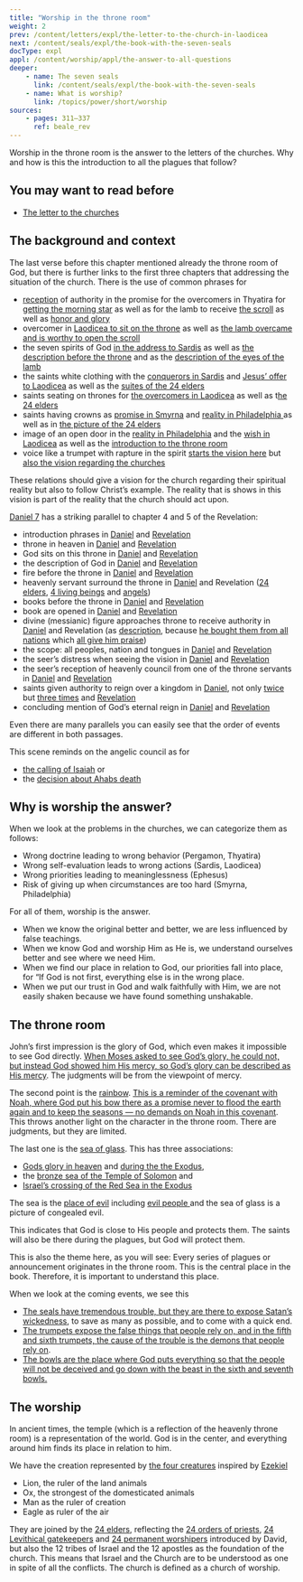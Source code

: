 ```yaml
---
title: "Worship in the throne room"
weight: 2
prev: /content/letters/expl/the-letter-to-the-church-in-laodicea
next: /content/seals/expl/the-book-with-the-seven-seals
docType: expl
appl: /content/worship/appl/the-answer-to-all-questions
deeper:
    - name: The seven seals
      link: /content/seals/expl/the-book-with-the-seven-seals
    - name: What is worship?
      link: /topics/power/short/worship
sources: 
    - pages: 311–337
      ref: beale_rev
---
```


Worship in the throne room is the answer to the letters of the churches. Why and how is this the introduction to all the plagues that follow?

## You may want to read before

<a name="a8e2"></a>
- [The letter to the churches](/content/letters/expl/the-letters-to-the-seven-churches)

## The background and context

<a name="3c72"></a>
The last verse before this chapter mentioned already the throne room of God, but there is further links to the first three chapters that addressing the situation of the church. There is the use of common phrases for

- [reception](https://biblehub.com/greek/2983.htm) of authority in the promise for the overcomers in Thyatira for [getting the morning star](https://www.bibleserver.com/NIV/Revelation2%3A28) as well as for the lamb to receive [the scroll](https://www.bibleserver.com/NIV/Revelation5%3A9) as well as [honor and glory](https://www.bibleserver.com/NIV/Revelation5%3A12)
- overcomer in [Laodicea to sit on the throne](https://www.bibleserver.com/NIV/Revelation3%3A21) as well as [the lamb overcame and is worthy to open the scroll](https://www.bibleserver.com/NIV/Revelation5%3A5)
- the seven spirits of God [in the address to Sardis](https://www.bibleserver.com/NIV/Revelation3%3A1) as well as [the description before the throne](https://www.bibleserver.com/NIV/Revelation4%3A5) and as the [description of the eyes of the lamb](https://www.bibleserver.com/NIV/Revelation5%3A6)
- the saints white clothing with the [conquerors in Sardis](https://www.bibleserver.com/NIV/Revelation3%3A5) and [Jesus’ offer to Laodicea](https://www.bibleserver.com/NIV/Revelation3%3A18) as well as the [suites of the 24 elders](https://www.bibleserver.com/NIV/Revelation4%3A4)
- saints seating on thrones for [the overcomers in Laodicea](https://www.bibleserver.com/NIV/Revelation3%3A21) as well as t[he 24 elders](https://www.bibleserver.com/NIV/Revelation4%3A4)
- saints having crowns as [promise in Smyrna](https://www.bibleserver.com/NIV/Revelation2%3A10) and [reality in Philadelphia ](https://www.bibleserver.com/NIV/Revelation3%3A11)as well as in [the picture of the 24 elders](https://www.bibleserver.com/NIV/Revelation4%3A4)
- image of an open door in the [reality in Philadelphia](https://www.bibleserver.com/NIV/Revelation3%3A8) and the [wish in Laodicea](https://www.bibleserver.com/NIV/Revelation3%3A20) as well as the [introduction to the throne room](https://www.bibleserver.com/NIV/Revelation4%3A1)
- voice like a trumpet with rapture in the spirit [starts the vision here](https://www.bibleserver.com/NIV/Revelation4%3A1-2) but [also the vision regarding the churches](https://www.bibleserver.com/NIV/Revelation1%3A10-12)

These relations should give a vision for the church regarding their spiritual reality but also to follow Christ’s example. The reality that is shows in this vision is part of the reality that the church should act upon.

[Daniel 7](https://www.bibleserver.com/NIV/Daniel7) has a striking parallel to chapter 4 and 5 of the Revelation:

- introduction phrases in [Daniel](https://www.bibleserver.com/NIV/Daniel7%3A9) and [Revelation](https://www.bibleserver.com/NIV/Revelation4%3A1)
- throne in heaven in [Daniel](https://www.bibleserver.com/NIV/Daniel7%3A9) and [Revelation](https://www.bibleserver.com/NIV/Revelation4%3A2)
- God sits on this throne in [Daniel](https://www.bibleserver.com/NIV/Daniel7%3A9) and [Revelation](https://www.bibleserver.com/NIV/Revelation4%3A2)
- the description of God in [Daniel](https://www.bibleserver.com/NIV/Daniel7%3A9) and [Revelation](https://www.bibleserver.com/NIV/Revelation4%3A3)
- fire before the throne in [Daniel](https://www.bibleserver.com/NIV/Daniel7%3A9-10) and [Revelation](https://www.bibleserver.com/NIV/Revelation4%3A5)
- heavenly servant surround the throne in [Daniel](https://www.bibleserver.com/NIV/Daniel7%3A10) and Revelation ([24 elders](https://www.bibleserver.com/NIV/Revelation4%3A4), [4 living beings](https://www.bibleserver.com/NIV/Revelation4%3A6-10) and [angels](https://www.bibleserver.com/NIV/Revelation5%3A11))
- books before the throne in [Daniel](https://www.bibleserver.com/NIV/Daniel7%3A10) and [Revelation](https://www.bibleserver.com/NIV/Revelation5%3A1-5)
- book are opened in [Daniel](https://www.bibleserver.com/NIV/Daniel7%3A10) and [Revelation](https://www.bibleserver.com/NIV/Revelation5%3A9)
- divine (messianic) figure approaches throne to receive authority in [Daniel](https://www.bibleserver.com/NIV/Daniel7%3A13-14) and Revelation (as [description](https://www.bibleserver.com/NIV/Revelation5%3A5-7), because [he bought them from all nations](https://www.bibleserver.com/NIV/Revelation5%3A9) which [all give him praise](https://www.bibleserver.com/NIV/Revelation5%3A12-13))
- the scope: all peoples, nation and tongues in [Daniel](https://www.bibleserver.com/NIV/Daniel7%3A14) and [Revelation](https://www.bibleserver.com/NIV/Revelation5%3A9)
- the seer’s distress when seeing the vision in [Daniel](https://www.bibleserver.com/NIV/Daniel7%3A15) and [Revelation](https://www.bibleserver.com/NIV/Revelation5%3A4)
- the seer’s reception of heavenly council from one of the throne servants in [Daniel](https://www.bibleserver.com/NIV/Daniel7%3A16) and [Revelation](https://www.bibleserver.com/NIV/Revelation5%3A5)
- saints given authority to reign over a kingdom in [Daniel](https://www.bibleserver.com/NIV/Daniel7%3A18), not only [twice](https://www.bibleserver.com/NIV/Daniel7%3A22) but [three times](https://www.bibleserver.com/NIV/Daniel7%3A27) and [Revelation](https://www.bibleserver.com/NIV/Revelation5%3A10)
- concluding mention of God’s eternal reign in [Daniel](https://www.bibleserver.com/NIV/Daniel7%3A27) and [Revelation](https://www.bibleserver.com/NIV/Revelation5%3A13-14)

Even there are many parallels you can easily see that the order of events are different in both passages.

This scene reminds on the angelic council as for

- [the calling of Isaiah](https://www.bibleserver.com/NIV/Isaiah6%3A1-9) or
- the [decision about Ahabs death](https://www.bibleserver.com/NIV/1%20Kings22%3A19-23)

## Why is worship the answer?

<a name="c3dc"></a>
When we look at the problems in the churches, we can categorize them as follows:

- Wrong doctrine leading to wrong behavior (Pergamon, Thyatira)
- Wrong self-evaluation leads to wrong actions (Sardis, Laodicea)
- Wrong priorities leading to meaninglessness (Ephesus)
- Risk of giving up when circumstances are too hard (Smyrna, Philadelphia)

For all of them, worship is the answer.

- When we know the original better and better, we are less influenced by false teachings.
- When we know God and worship Him as He is, we understand ourselves better and see where we need Him.
- When we find our place in relation to God, our priorities fall into place, for “If God is not first, everything else is in the wrong place.
- When we put our trust in God and walk faithfully with Him, we are not easily shaken because we have found something unshakable.

## The throne room

<a name="2a89"></a>
John’s first impression is the glory of God, which even makes it impossible to see God directly. [When Moses asked to see God’s glory, he could not, but instead God showed him His mercy, so God’s glory can be described as His mercy](https://www.bibleserver.com/NIV/Exodus33%3A18-20). The judgments will be from the viewpoint of mercy.

The second point is the [rainbow](https://www.bibleserver.com/NIV/Revelation4%3A3). [This is a reminder of the covenant with Noah, where God put his bow there as a promise never to flood the earth again and to keep the seasons — no demands on Noah in this covenant](https://www.bibleserver.com/NIV/Genesis9%3A8-11). This throws another light on the character in the throne room. There are judgments, but they are limited.

The last one is the [sea of glass](https://www.bibleserver.com/NIV/Revelation4%3A6). This has three associations:
- [Gods glory in heaven](https://www.bibleserver.com/NIV/Ezekiel1%3A22) and [during the the Exodus](https://www.bibleserver.com/NIV/Exodus24%3A10),
- the [bronze sea of the Temple of Solomon](https://www.bibleserver.com/NIV/2%20Kings25%3A13) and
- [Israel’s crossing of the Red Sea in the Exodus](https://www.bibleserver.com/NIV/Exodus15%3A8) 

The sea is the [place of evil](https://www.bibleserver.com/NIV/Psalm74%3A10-17) including [evil people ](https://www.bibleserver.com/NIV/Isaiah57%3A20) and the sea of glass is a picture of congealed evil.

This indicates that God is close to His people and protects them. The saints will also be there during the plagues, but God will protect them.

This is also the theme here, as you will see: Every series of plagues or announcement originates in the throne room. This is the central place in the book. Therefore, it is important to understand this place.

When we look at the coming events, we see this
- [The seals have tremendous trouble, but they are there to expose Satan’s wickedness](/content/seals/expl/the-mystery-of-the-four-horse-men), to save as many as possible, and to come with a quick end.
- [The trumpets expose the false things that people rely on, and in the fifth and sixth trumpets, the cause of the trouble is the demons that people rely on](/content/trumpets/expl/the-trumpets-in-revelation).
- [The bowls are the place where God puts everything so that the people will not be deceived and go down with the beast in the sixth and seventh bowls.](/content/bowls/expl/the-bowls-of-wrath)

## The worship

In ancient times, the temple (which is a reflection of the heavenly throne room) is a representation of the world. God is in the center, and everything around him finds its place in relation to him.

We have the creation represented by [the four creatures](https://www.bibleserver.com/NIV/Revelation4%3A7) inspired by [Ezekiel](https://www.bibleserver.com/NIV/Ezekiel1%3A5-21)
- Lion, the ruler of the land animals
- Ox, the strongest of the domesticated animals
- Man as the ruler of creation
- Eagle as ruler of the air

They are joined by the [24 elders](https://www.bibleserver.com/NIV/Revelation4%3A4), reflecting the [24 orders of priests](https://www.bibleserver.com/NIV/1%20Chronicles24%3A3-19), [24 Levithical gatekeepers](https://www.bibleserver.com/NIV/1%20Chronicles26%3A17-19) and [24 permanent worshipers](https://www.bibleserver.com/NIV/1%20Chronicles25) introduced by David, but also the 12 tribes of Israel and the 12 apostles as the foundation of the church. This means that Israel and the Church are to be understood as one in spite of all the conflicts. The church is defined as a church of worship.
